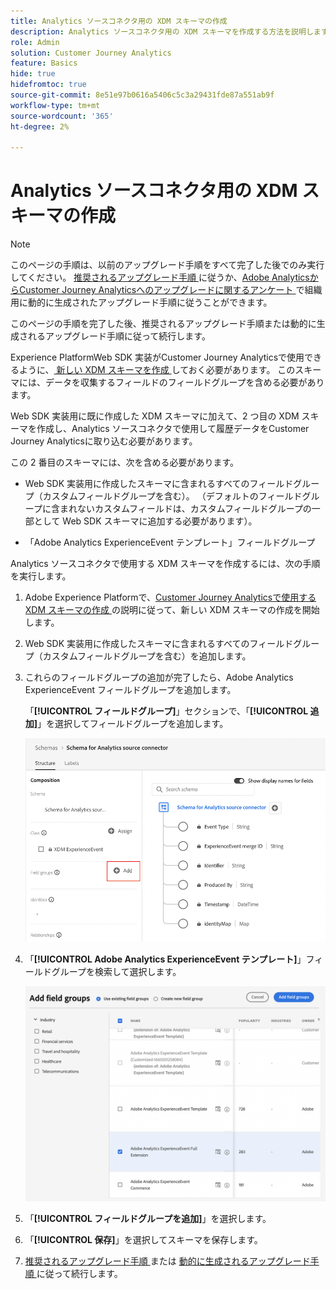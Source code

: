 ```yaml
---
title: Analytics ソースコネクタ用の XDM スキーマの作成
description: Analytics ソースコネクタ用の XDM スキーマを作成する方法を説明します
role: Admin
solution: Customer Journey Analytics
feature: Basics
hide: true
hidefromtoc: true
source-git-commit: 8e51e97b0616a5406c5c3a29431fde87a551ab9f
workflow-type: tm+mt
source-wordcount: '365'
ht-degree: 2%

---
```


# Analytics ソースコネクタ用の XDM スキーマの作成

>[!NOTE]
> 
>このページの手順は、以前のアップグレード手順をすべて完了した後でのみ実行してください。 [ 推奨されるアップグレード手順 ](/help/getting-started/cja-upgrade/cja-upgrade-recommendations.md#recommended-upgrade-steps-for-most-organizations) に従うか、[Adobe AnalyticsからCustomer Journey Analyticsへのアップグレードに関するアンケート ](https://gigazelle.github.io/cja-ttv/) で組織用に動的に生成されたアップグレード手順に従うことができます。
>
>このページの手順を完了した後、推奨されるアップグレード手順または動的に生成されるアップグレード手順に従って続行します。

Experience PlatformWeb SDK 実装がCustomer Journey Analyticsで使用できるように、[ 新しい XDM スキーマを作成 ](/help/getting-started/cja-upgrade/cja-upgrade-schema-create.md) しておく必要があります。 このスキーマには、データを収集するフィールドのフィールドグループを含める必要があります。

Web SDK 実装用に既に作成した XDM スキーマに加えて、2 つ目の XDM スキーマを作成し、Analytics ソースコネクタで使用して履歴データをCustomer Journey Analyticsに取り込む必要があります。

この 2 番目のスキーマには、次を含める必要があります。

* Web SDK 実装用に作成したスキーマに含まれるすべてのフィールドグループ（カスタムフィールドグループを含む）。 （デフォルトのフィールドグループに含まれないカスタムフィールドは、カスタムフィールドグループの一部として Web SDK スキーマに追加する必要があります）。

* 「Adobe Analytics ExperienceEvent テンプレート」フィールドグループ

Analytics ソースコネクタで使用する XDM スキーマを作成するには、次の手順を実行します。

1. Adobe Experience Platformで、[Customer Journey Analyticsで使用する XDM スキーマの作成 ](/help/getting-started/cja-upgrade/cja-upgrade-schema-create.md) の説明に従って、新しい XDM スキーマの作成を開始します。

1. Web SDK 実装用に作成したスキーマに含まれるすべてのフィールドグループ（カスタムフィールドグループを含む）を追加します。

1. これらのフィールドグループの追加が完了したら、Adobe Analytics ExperienceEvent フィールドグループを追加します。

   「**[!UICONTROL フィールドグループ]**」セクションで、「**[!UICONTROL 追加]**」を選択してフィールドグループを追加します。

   ![ スキーマにフィールドグループを追加 ](assets/schema-add-field-group.png)

1. 「**[!UICONTROL Adobe Analytics ExperienceEvent テンプレート]**」フィールドグループを検索して選択します。

   ![Adobe Analytics ExperienceEvent フィールドグループの追加 ](assets/schema-experienceevent.png)

1. 「**[!UICONTROL フィールドグループを追加]**」を選択します。

1. 「**[!UICONTROL 保存]**」を選択してスキーマを保存します。

1. [ 推奨されるアップグレード手順 ](/help/getting-started/cja-upgrade/cja-upgrade-recommendations.md#recommended-upgrade-steps-for-most-organizations) または [ 動的に生成されるアップグレード手順 ](https://gigazelle.github.io/cja-ttv/) に従って続行します。

